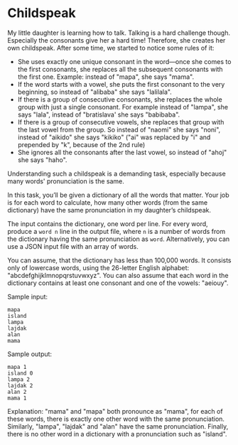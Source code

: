 # Childspeak
My little daughter is learning how to talk. Talking is a hard challenge though. Especially the consonants give her a hard time! Therefore, she creates her own childspeak. After some time, we started to notice some rules of it:

- She uses exactly one unique consonant in the word—​once she comes to the first consonants, she replaces all the subsequent consonants with the first one. Example: instead of "mapa", she says "mama".
- If the word starts with a vowel, she puts the first consonant to the very beginning, so instead of "alibaba" she says "lalilala".
- If there is a group of consecutive consonants, she replaces the whole group with just a single consonant. For example instead of "lampa", she says "lala", instead of "bratislava' she says "babibaba".
- If there is a group of consecutive vowels, she replaces that group with the last vowel from the group. So instead of "naomi" she says "noni", instead of "aikido" she says "kikiko" ("ai" was replaced by "i" and prepended by "k", because of the 2nd rule)
- She ignores all the consonants after the last vowel, so instead of "ahoj" she says "haho".

Understanding such a childspeak is a demanding task, especially because many words' pronunciation is the same.

In this task, you’ll be given a dictionary of all the words that matter. Your job is for each word to calculate, how many other words (from the same dictionary) have the same pronunciation in my daughter’s childspeak.

The input contains the dictionary, one word per line. For every word, produce a `word n` line in the output file, where `n` is a number of words from the dictionary having the same pronunciation as `word`.
Alternatively, you can use a JSON input file with an array of words.

You can assume, that the dictionary has less than 100,000 words. It consists only of lowercase words, using the 26-letter English alphabet: "abcdefghijklmnopqrstuvwxyz". You can also assume that each word in the dictionary contains at least one consonant and one of the vowels: "aeiouy".

Sample input:

```commandline
mapa
island
lampa
lajdak
alan
mama
```

Sample output:
```commandline
mapa 1
island 0
lampa 2
lajdak 2
alan 2
mama 1
```

Explanation: "mama" and "mapa" both pronounce as "mama", for each of these words, there is exactly one other word with the same pronunciation. Similarly, "lampa", "lajdak" and "alan" have the same pronunciation. Finally, there is no other word in a dictionary with a pronunciation such as "island".